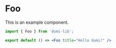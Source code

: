# Foo

This is an example component.

```jsx
import { Foo } from 'dumi-lib';

export default () => <Foo title="Hello dumi!" />
```
